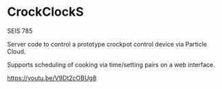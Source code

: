 # CrockClockS
SEIS 785

Server code to control a prototype crockpot control device via Particle Cloud.

Supports scheduling of cooking via time/setting pairs on a web interface.

https://youtu.be/V9Dt2cOBUg8
